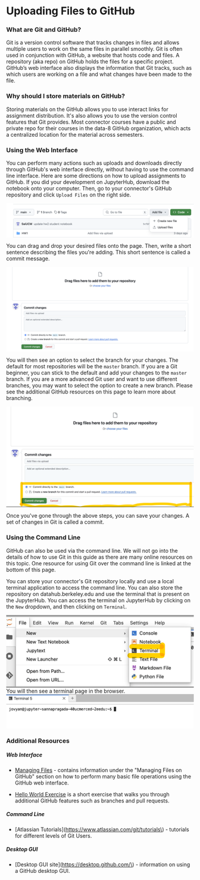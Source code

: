 # Uploading Files to GitHub <!-- {docsify-ignore} -->

### What are Git and GitHub? <!-- {docsify-ignore} -->

Git is a version control software that tracks changes in files and allows multiple users to work on the same files in parallel smoothly. Git is often used in conjunction with GitHub, a website that hosts code and files. A repository \(aka repo\) on GitHub holds the files for a specific project. GitHub’s web interface also displays the information that Git tracks, such as which users are working on a file and what changes have been made to the file.

### Why should I store materials on GitHub? <!-- {docsify-ignore} -->

Storing materials on the GitHub allows you to use interact links for assignment distribution. It's also allows you to use the version control features that Git provides. Most connector courses have a public and private repo for their courses in the data-8 GitHub organization, which acts a centralized location for the material across semesters.

### Using the Web Interface <!-- {docsify-ignore} -->

You can perform many actions such as uploads and downloads directly through GitHub's web interface directly, without having to use the command line interface. Here are some directions on how to upload assignments to GitHub. If you did your development on JupyterHub, download the notebook onto your computer. Then, go to your connector's GitHub repository and click `Upload Files` on the right side.

<div align="center" style="width: 100%;">
  <img src="./imgs/upload_files.png" alt="upload_files.png" style="max-width: 100%; height: auto; display: block; margin: 0 auto;">
</div>

You can drag and drop your desired files onto the page. Then, write a short sentence describing the files you're adding. This short sentence is called a commit message.


<div align="center" style="width: 100%;">
  <img src="./imgs/commit_changes.png" alt="commit_changes.png" style="max-width: 100%; height: auto; display: block; margin: 0 auto;">
</div>


You will then see an option to select the branch for your changes. The default for most repositories will be the `master` branch. If you are a Git beginner, you can stick to the default and add your changes to the `master` branch. If you are a more advanced Git user and want to use different branches, you may want to select the option to create a new branch. Please see the additional GitHub resources on this page to learn more about branching.


<div align="center" style="width: 100%;">
  <img src="./imgs/commit_changes_1.png" alt="commit_changes_1.png" style="max-width: 100%; height: auto; display: block; margin: 0 auto;">
</div>


Once you've gone through the above steps, you can save your changes. A set of changes in Git is called a commit.


### Using the Command Line <!-- {docsify-ignore} -->

GitHub can also be used via the command line. We will not go into the details of how to use Git in this guide as there are many online resources on this topic. One resource for using Git over the command line is linked at the bottom of this page.

You can store your connector's Git repository locally and use a local terminal application to access the command line. You can also store the repository on datahub.berkeley.edu and use the terminal that is present on the JupyterHub. You can access the terminal on JupyterHub by clicking on the `New` dropdown, and then clicking on `Terminal`.

<div align="center" style="width: 100%;">
  <img src="./imgs/terminal.png" alt="terminal.png" style="max-width: 100%; height: auto; display: block; margin: 0 auto;">
</div>
You will then see a terminal page in the browser.

<div align="center" style="width: 100%;">
  <img src="./imgs/terminal1.png" alt="terminal1.png" style="max-width: 100%; height: auto; display: block; margin: 0 auto;">
</div>

### Additional Resources <!-- {docsify-ignore} -->

##### **Web Interface** <!-- {docsify-ignore} -->

* [Managing Files](https://help.github.com/categories/managing-files-in-a-repository) - contains information under the "Managing Files on GitHub" section on how to perform many basic file operations using the GitHub web interface.

* [Hello World Exercise](https://guides.github.com/activities/hello-world) is a short exercise that walks you through additional GitHub features such as branches and pull requests.

##### Command Line <!-- {docsify-ignore} -->

* [Atlassian Tutorials](https://www.atlassian.com/git/tutorials\) - tutorials for different levels of Git Users.

##### Desktop GUI <!-- {docsify-ignore} -->

* [Desktop GUI site](https://desktop.github.com/\) - information on using a GitHub desktop GUI.
